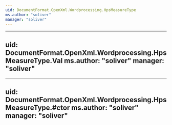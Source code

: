 ```yaml
---
uid: DocumentFormat.OpenXml.Wordprocessing.HpsMeasureType
ms.author: "soliver"
manager: "soliver"
---
```


---
uid: DocumentFormat.OpenXml.Wordprocessing.HpsMeasureType.Val
ms.author: "soliver"
manager: "soliver"
---

---
uid: DocumentFormat.OpenXml.Wordprocessing.HpsMeasureType.#ctor
ms.author: "soliver"
manager: "soliver"
---

